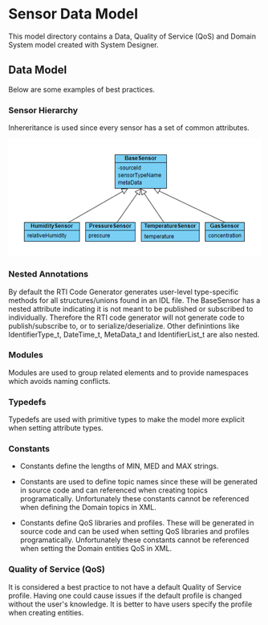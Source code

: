 # Sensor Data Model
This model directory contains a Data, Quality of Service (QoS) and Domain System model created with System Designer.

## Data Model
Below are some examples of best practices.

### Sensor Hierarchy
Inhereritance is used since every sensor has a set of common attributes. 

<img src="./img/sensor_hierarchy.png" width="600"/>

### Nested Annotations
By default the RTI Code Generator generates user-level type-specific methods for all structures/unions found in an IDL file. The BaseSensor has a nested attribute indicating it is not meant to be published or subscribed to individually. Therefore the RTI code generator will not generate code to publish/subscribe to, or to serialize/deserialize. Other definintions like IdentifierType_t, DateTime_t, MetaData_t and IdentifierList_t are also nested.

### Modules
Modules are used to group related elements and to provide namespaces which avoids naming conflicts.

### Typedefs
Typedefs are used with primitive types to make the model more explicit when setting attribute types.

### Constants
- Constants define the lengths of MIN, MED and MAX strings.

- Constants are used to define topic names since these will be generated in source code and can referenced when creating topics programatically. Unfortunately these constants cannot be referenced when defining the Domain topics in XML.

- Constants define QoS libraries and profiles. These will be generated in source code and can be used when setting QoS libraries and profiles programatically. Unfortunately these constants cannot be referenced when setting the Domain entities QoS in XML.

### Quality of Service (QoS)
It is considered a best practice to not have a default Quality of Service profile. Having one could cause issues if the default profile is changed without the user's knowledge. It is better to have users specify the profile when creating entities.
